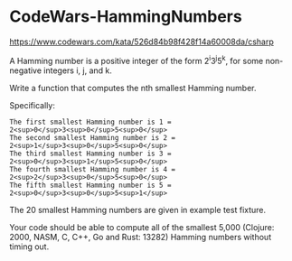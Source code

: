 # CodeWars-HammingNumbers

https://www.codewars.com/kata/526d84b98f428f14a60008da/csharp

A Hamming number is a positive integer of the form 2<sup>i</sup>3<sup>j</sup>5<sup>k</sup>, for some non-negative integers i, j, and k.

Write a function that computes the nth smallest Hamming number.

Specifically:

    The first smallest Hamming number is 1 = 2<sup>0</sup>3<sup>0</sup>5<sup>0</sup>
    The second smallest Hamming number is 2 = 2<sup>1</sup>3<sup>0</sup>5<sup>0</sup>
    The third smallest Hamming number is 3 = 2<sup>0</sup>3<sup>1</sup>5<sup>0</sup>
    The fourth smallest Hamming number is 4 = 2<sup>2</sup>3<sup>0</sup>5<sup>0</sup>
    The fifth smallest Hamming number is 5 = 2<sup>0</sup>3<sup>0</sup>5<sup>1</sup>

The 20 smallest Hamming numbers are given in example test fixture.

Your code should be able to compute all of the smallest 5,000 (Clojure: 2000, NASM, C, C++, Go and Rust: 13282) Hamming numbers without timing out.
